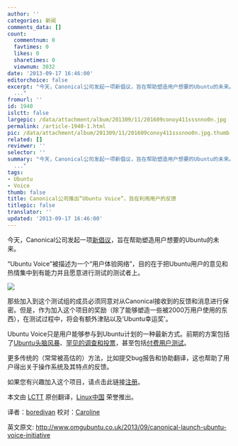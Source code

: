 ```yaml
---
author: ''
categories: 新闻
comments_data: []
count:
  commentnum: 0
  favtimes: 0
  likes: 0
  sharetimes: 0
  viewnum: 3032
date: '2013-09-17 16:46:00'
editorchoice: false
excerpt: "今天，Canonical公司发起一项新倡议，旨在帮助塑造用户想要的Ubuntu的未来。\r\nUbuntu Voice被描述为一个用户体验网络，目的在于把Ubuntu用户的意见和热情集中到有能力并且愿意进行测试的测试者上。\r\n\r\n那些加入到这个测
  ..."
fromurl: ''
id: 1940
islctt: false
largepic: /data/attachment/album/201309/11/201609conoy411sssnno0n.jpg
permalink: /article-1940-1.html
pic: /data/attachment/album/201309/11/201609conoy411sssnno0n.jpg.thumb.jpg
related: []
reviewer: ''
selector: ''
summary: "今天，Canonical公司发起一项新倡议，旨在帮助塑造用户想要的Ubuntu的未来。\r\nUbuntu Voice被描述为一个用户体验网络，目的在于把Ubuntu用户的意见和热情集中到有能力并且愿意进行测试的测试者上。\r\n\r\n那些加入到这个测
  ..."
tags:
- Ubuntu
- Voice
thumb: false
title: Canonical公司推出“Ubuntu Voice”，旨在利用用户的反馈
titlepic: false
translator: ''
updated: '2013-09-17 16:46:00'
---
```


今天，Canonical公司发起一项[新倡议](http://design.canonical.com/2013/09/join-in-ubuntuvoice-be-the-voice-of-millions-of-ubuntu-users/)，旨在帮助塑造用户想要的Ubuntu的未来。


“Ubuntu Voice”被描述为一个“用户体验网络”，目的在于把Ubuntu用户的意见和热情集中到有能力并且愿意进行测试的测试者上。


![](/data/attachment/album/201309/11/201609conoy411sssnno0n.jpg)


那些加入到这个测试组的成员必须同意对从Canonical接收到的反馈和消息进行保密。但是，作为加入这个项目的奖励（除了能够塑造一些被2000万用户使用的东西），在测试过程中，将会有额外津贴以及‘Ubuntu幸运奖'。


Ubuntu Voice只是用户能够参与到Ubuntu计划的一种最新方式。前期的方案包括了[Ubuntu头脑风暴](http://www.omgubuntu.co.uk/2013/05/ubuntu-brainstorm-to-get-the-boot)、[罕见的调查和投票](http://www.omgubuntu.co.uk/2013/06/ubuntu-design-team-ask-how-do-you-use-search)，甚至包括[付费用户测试](http://www.omgubuntu.co.uk/2012/10/near-london-get-paid-to-use-ubuntu)。


更多传统的（常常被高估的）方法，比如提交bug报告和协助翻译，这也帮助了用户得出关于操作系统及其特点的反馈。


如果您有兴趣加入这个项目，请点击此链接[注册](http://www.omgubuntu.co.uk/2012/10/near-london-get-paid-to-use-ubuntu)。


 


 


本文由 [LCTT](https://github.com/LCTT/TranslateProject) 原创翻译，[Linux中国](http://linux.cn/portal.php) 荣誉推出。


译者：[boredivan](http://linux.cn/space/boredivan) 校对：[Caroline](space/14763/)


英文原文: <http://www.omgubuntu.co.uk/2013/09/canonical-launch-ubuntu-voice-initiative>
